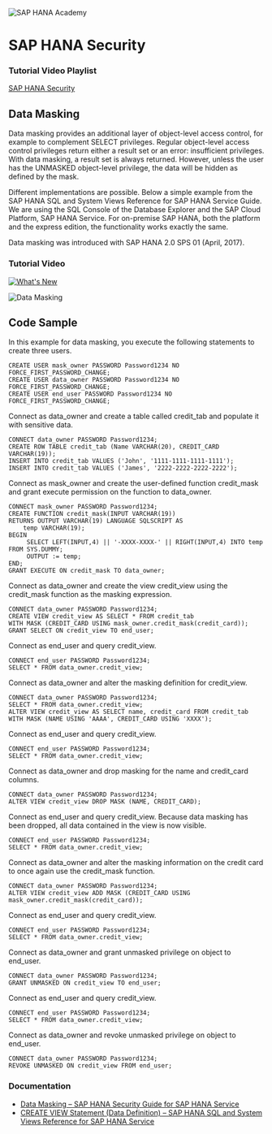 ![SAP HANA Academy](https://yt3.ggpht.com/-BHsLGUIJDb0/AAAAAAAAAAI/AAAAAAAAAVo/6_d1oarRr8g/s100-mo-c-c0xffffffff-rj-k-no/photo.jpg)
# SAP HANA Security #
### Tutorial Video Playlist ### 
[SAP HANA Security](https://www.youtube.com/playlist?list=PLkzo92owKnVz2TJuTO9B71U7gTsG6beVJ)

## Data Masking ##
Data masking provides an additional layer of object-level access control, for example to complement SELECT privileges. Regular object-level access control privileges return either a result set or an error: insufficient privileges. With data masking, a result set is always returned. However, unless the user has the UNMASKED object-level privilege, the data will be hidden as defined by the mask.

Different implementations are possible. Below a simple example from the SAP HANA SQL and System Views Reference for SAP HANA Service Guide. We are using the SQL Console of the Database Explorer and the SAP Cloud Platform, SAP HANA Service. For on-premise SAP HANA, both the platform and the express edition, the functionality works exactly the same. 

Data masking was introduced with SAP HANA 2.0 SPS 01 (April, 2017). 

### Tutorial Video ### 
[![What's New](https://img.youtube.com/vi/JBQ4bMCRXSY/0.jpg)](https://youtu.be/JBQ4bMCRXSY " [2.0 SPS 04] SAP HANA Service, Security, Data Masking (CF) - SAP HANA Academy")

![Data Masking](https://help.sap.com/doc/PRODUCTION/18956b5b1b004347b7c350f9378bd2e3/Cloud/en-US/loioac83d82af853469c9e83b6c67d432c70_LowRes.png)

## Code Sample ##
In this example for data masking, you execute the following statements to create three users.
```
CREATE USER mask_owner PASSWORD Password1234 NO FORCE_FIRST_PASSWORD_CHANGE;
CREATE USER data_owner PASSWORD Password1234 NO FORCE_FIRST_PASSWORD_CHANGE;
CREATE USER end_user PASSWORD Password1234 NO FORCE_FIRST_PASSWORD_CHANGE;
```
Connect as data_owner and create a table called credit_tab and populate it with sensitive data.
```
CONNECT data_owner PASSWORD Password1234;
CREATE ROW TABLE credit_tab (Name VARCHAR(20), CREDIT_CARD VARCHAR(19));
INSERT INTO credit_tab VALUES ('John', '1111-1111-1111-1111');
INSERT INTO credit_tab VALUES ('James', '2222-2222-2222-2222');
```
Connect as mask_owner and create the user-defined function credit_mask and grant execute permission on the function to data_owner.
```
CONNECT mask_owner PASSWORD Password1234;
CREATE FUNCTION credit_mask(INPUT VARCHAR(19))
RETURNS OUTPUT VARCHAR(19) LANGUAGE SQLSCRIPT AS
    temp VARCHAR(19);
BEGIN
     SELECT LEFT(INPUT,4) || '-XXXX-XXXX-' || RIGHT(INPUT,4) INTO temp FROM SYS.DUMMY;
     OUTPUT := temp;
END;
GRANT EXECUTE ON credit_mask TO data_owner;
```
Connect as data_owner and create the view credit_view using the credit_mask function as the masking expression.
```	
CONNECT data_owner PASSWORD Password1234;
CREATE VIEW credit_view AS SELECT * FROM credit_tab
WITH MASK (CREDIT_CARD USING mask_owner.credit_mask(credit_card));
GRANT SELECT ON credit_view TO end_user;	
```
Connect as end_user and query credit_view.
```	
CONNECT end_user PASSWORD Password1234;
SELECT * FROM data_owner.credit_view;
```
Connect as data_owner and alter the masking definition for credit_view.
```	
CONNECT data_owner PASSWORD Password1234;
SELECT * FROM data_owner.credit_view;
ALTER VIEW credit_view AS SELECT name, credit_card FROM credit_tab 
WITH MASK (NAME USING 'AAAA', CREDIT_CARD USING 'XXXX');
```
Connect as end_user and query credit_view.
```	
CONNECT end_user PASSWORD Password1234;
SELECT * FROM data_owner.credit_view;
```
Connect as data_owner and drop masking for the name and credit_card columns.
```	
CONNECT data_owner PASSWORD Password1234;
ALTER VIEW credit_view DROP MASK (NAME, CREDIT_CARD);
```
Connect as end_user and query credit_view. Because data masking has been dropped, all data contained in the view is now visible.
```
CONNECT end_user PASSWORD Password1234;
SELECT * FROM data_owner.credit_view;
```
Connect as data_owner and alter the masking information on the credit card to once again use the credit_mask function.
```
CONNECT data_owner PASSWORD Password1234;
ALTER VIEW credit_view ADD MASK (CREDIT_CARD USING mask_owner.credit_mask(credit_card));
```
Connect as end_user and query credit_view.
```
CONNECT end_user PASSWORD Password1234;
SELECT * FROM data_owner.credit_view;
```
Connect as data_owner and grant unmasked privilege on object to end_user.
```	
CONNECT data_owner PASSWORD Password1234;
GRANT UNMASKED ON credit_view TO end_user;
```
Connect as end_user and query credit_view.
```
CONNECT end_user PASSWORD Password1234;
SELECT * FROM data_owner.credit_view;
```
Connect as data_owner and revoke unmasked privilege on object to end_user.
```	
CONNECT data_owner PASSWORD Password1234;
REVOKE UNMASKED ON credit_view FROM end_user;
```

### Documentation ### 
* [Data Masking – SAP HANA Security Guide for SAP HANA Service](https://help.sap.com/viewer/18956b5b1b004347b7c350f9378bd2e3/Cloud/en-US/aaa8d28740ea4cfd907d5a70017b1633.html)
* [CREATE VIEW Statement (Data Definition) – SAP HANA SQL and System Views Reference for SAP HANA Service](https://help.sap.com/viewer/7c78579ce9b14a669c1f3295b0d8ca16/Cloud/en-US/20d5fa9b75191014a33eee92692f1702.html)


